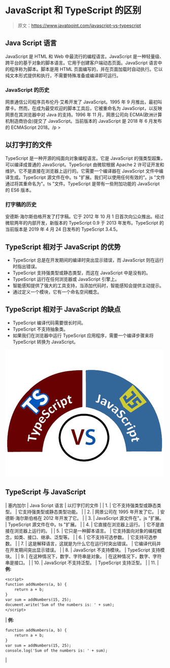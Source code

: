 # JavaScript 和 TypeScript 的区别

> 原文：<https://www.javatpoint.com/javascript-vs-typescript>

## Java Script 语言

JavaScript 是 HTML 和 Web 中最流行的编程语言。JavaScript 是一种轻量级、跨平台的基于对象的脚本语言。它用于创建客户端动态页面。JavaScript 语言中的程序称为脚本。脚本是用 HTML 页面编写的，并在页面加载时自动执行。它以纯文本形式提供和执行，不需要特殊准备或编译即可运行。

### JavaScript 的历史

网景通信公司程序员布伦丹·艾希开发了 JavaScript。1995 年 9 月推出，最初叫摩卡。然而，在成为最受欢迎的脚本工具后，它被重命名为 JavaScript，以反映网景在其浏览器中对 Java 的支持。1996 年 11 月，网景公司向 ECMA(欧洲计算机制造商协会)提交了 JavaScript。当前版本的 JavaScript 是 2018 年 6 月发布的 ECMAScript 2018。/p >

## 以打字打的文件

TypeScript 是一种开源的纯面向对象编程语言。它是 JavaScript 的强类型超集，可以编译成普通的 JavaScript。TypeScript 由微软根据 Apache 2 许可证开发和维护。它不是直接在浏览器上运行的。它需要一个编译器在 JavaScript 文件中编译生成。TypeScript 源文件在中。ts "扩展。我们可以使用任何有效的”。js "文件通过将其重命名为"。ts "文件。TypeScript 是带有一些附加功能的 JavaScript 的 ES6 版本。

### 打字稿的历史

安德斯·海尔斯伯格开发了打字稿。它于 2012 年 10 月 1 日首次向公众推出。经过微软两年的内部开发，新版本的 TypeScript 0.9 于 2013 年发布。TypeScript 的当前版本是 2019 年 4 月 24 日发布的 TypeScript 3.4.5。

## TypeScript 相对于 JavaScript 的优势

*   TypeScript 总是在开发期间的编译时突出显示错误，而 JavaScript 则在运行时指出错误。
*   TypeScript 支持强类型或静态类型，而这在 JavaScript 中是没有的。
*   TypeScript 运行在任何浏览器或 JavaScript 引擎上。
*   智能感知提供了强大的工具支持，当添加代码时，智能感知会提供主动提示。
*   通过定义一个模块，它有一个命名空间概念。

## TypeScript 相对于 JavaScript 的缺点

*   TypeScript 编译代码需要很长时间。
*   TypeScript 不支持抽象类。
*   如果我们在浏览器中运行 TypeScript 应用程序，需要一个编译步骤来将 TypeScript 转换为 JavaScript。

![JavaScript vs TypeScripts](img/ac9fb43473edf9ccdf41606e76f74212.png)

## TypeScript 与 JavaScript

| 塞内加尔 | Java Script 语言 | 以打字打的文件 |
| 1. | 它不支持强类型或静态类型。 | 它支持强类型或静态类型功能。 |
| 2. | 网景公司在 1995 年开发了它。 | 安德斯·海尔斯伯格在 2012 年开发了它。 |
| 3. | JavaScript 源文件在"。js "扩展。 | TypeScript 源文件在中。ts "扩展。 |
| 4. | 它直接在浏览器上运行。 | 它不是直接在浏览器上运行的。 |
| 5. | 它只是一种脚本语言。 | 它支持面向对象的编程概念，如类、接口、继承、泛型等。 |
| 6. | 它不支持可选参数。 | 它支持可选参数。 |
| 7. | 这是解释语言，这就是为什么它在运行时突出错误。 | 它编译代码并在开发期间突出显示错误。 |
| 8. | JavaScript 不支持模块。 | TypeScript 支持模块。 |
| 9. | 在这种情况下，数字、字符串是对象。 | 在这种情况下，数字、字符串是接口。 |
| 10. | JavaScript 不支持泛型。 | TypeScript 支持泛型。 |
| 11. | **例:**

```
<script>
function addNumbers(a, b) {  
    return a + b;  
}  
var sum = addNumbers(15, 25);  
document.write('Sum of the numbers is: ' + sum); 
</script>
```

 | **例:**

```
function addNumbers(a, b) {  
    return a + b;  
}  
var sum = addNumbers(15, 25);  
console.log('Sum of the numbers is: ' + sum);
```

 |